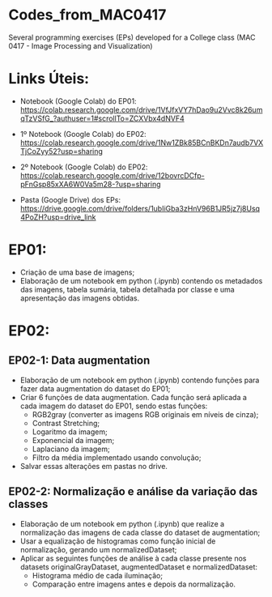 # Codes_from_MAC0417
Several programming exercises (EPs) developed for a College class (MAC 0417 - Image Processing and Visualization)

# Links Úteis:
- Notebook (Google Colab) do EP01: https://colab.research.google.com/drive/1VfJfxVY7hDao9u2Vvc8k26umqTzVSfG_?authuser=1#scrollTo=ZCXVbx4dNVF4
  
- 1º Notebook (Google Colab) do EP02: https://colab.research.google.com/drive/1Nw1ZBk85BCnBKDn7audb7VXTjCoZyy52?usp=sharing

- 2º Notebook (Google Colab) do EP02: https://colab.research.google.com/drive/12bovrcDCfp-pFnGsp85xXA6W0Va5m28-?usp=sharing

- Pasta (Google Drive) dos EPs: https://drive.google.com/drive/folders/1ubIiGba3zHnV96B1JR5jz7j8Usq4PoZH?usp=drive_link

# EP01:
- Criação de uma base de imagens;
- Elaboração de um notebook em python (.ipynb) contendo os metadados das imagens, tabela sumária, tabela detalhada por classe e uma apresentação das imagens obtidas.

# EP02:

## EP02-1: Data augmentation
- Elaboração de um notebook em python (.ipynb) contendo funções para fazer data augmentation do dataset do EP01;
- Criar 6 funções de data augmentation. Cada função será aplicada a cada imagem do dataset do EP01, sendo estas funções:
    - RGB2gray (converter as imagens RGB originais em níveis de cinza);
    - Contrast Stretching;
    - Logaritmo da imagem;
    - Exponencial da imagem;
    - Laplaciano da imagem;
    - Filtro da média implementado usando convolução;
- Salvar essas alterações em pastas no drive.

## EP02-2: Normalização e análise da variação das classes
- Elaboração de um notebook em python (.ipynb) que realize a normalização das imagens de cada classe do dataset de augmentation;
- Usar a equalização de histogramas como função inicial de normalização, gerando um normalizedDataset;
- Aplicar as seguintes funções de análise à cada classe presente nos datasets originalGrayDataset, augmentedDataset e normalizedDataset:
    - Histograma médio de cada iluminação;
    - Comparação entre imagens antes e depois da normalização.
